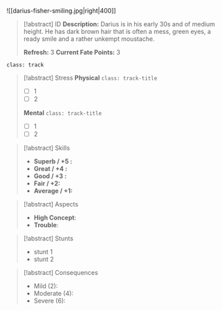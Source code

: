 ![[darius-fisher-smiling.jpg|right|400]]
> [!abstract] ID
> **Description:** Darius is in his early 30s and of medium height. He has dark brown hair that is often a mess, green eyes, a ready smile and a rather unkempt moustache.
> 
> **Refresh:** 3
> **Current Fate Points:** 3

`class: track`
> [!abstract] Stress
> **Physical** `class: track-title`
> - [ ] 1
> - [ ] 2
> 
> **Mental** `class: track-title`
>  - [ ] 1
>  - [ ] 2

> [!abstract] Skills
>  - **Superb / +5 :**  
>  - **Great / +4 :**  
>  - **Good / +3 :** 
>  - **Fair / +2:** 
>  - **Average / +1:** 

> [!abstract] Aspects
> - **High Concept**:
> - **Trouble**:

> [!abstract] Stunts
> - stunt 1
> - stunt 2

> [!abstract] Consequences
> - Mild (2): 
> - Moderate (4):
> - Severe (6):